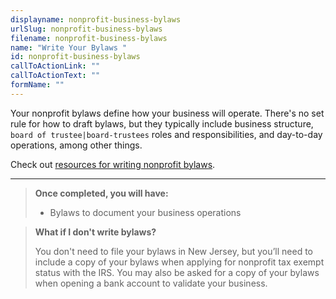 ```yaml
---
displayname: nonprofit-business-bylaws
urlSlug: nonprofit-business-bylaws
filename: nonprofit-business-bylaws
name: "Write Your Bylaws "
id: nonprofit-business-bylaws
callToActionLink: ""
callToActionText: ""
formName: ""
---
```


Your nonprofit bylaws define how your business will operate. There's no set rule for how to draft bylaws, but they typically include business structure, `board of trustee|board-trustees` roles and responsibilities, and day-to-day operations, among other things.

Check out [resources for writing nonprofit bylaws](https://business.nj.gov/pages/business-support#section-4).

---

> **Once completed, you will have:**
>
> - Bylaws to document your business operations

> **What if I don't write bylaws?**
>
> You don't need to file your bylaws in New Jersey, but you’ll need to include a copy of your bylaws when applying for nonprofit tax exempt status with the IRS. You may also be asked for a copy of your bylaws when opening a bank account to validate your business.
